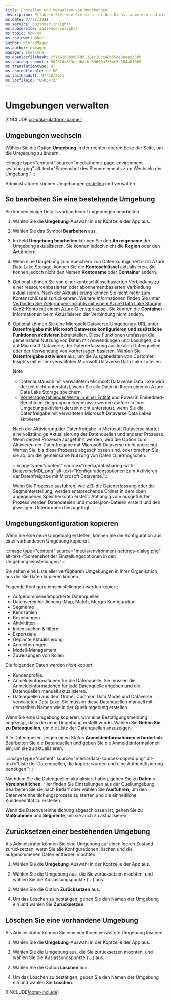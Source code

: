 ```yaml
---
title: Erstellen und Verwalten von Umgebungen
description: Erfahren Sie, wie Sie sich für den Dienst anmelden und wie Sie Umgebungen verwalten können.
ms.date: 07/22/2021
ms.service: customer-insights
ms.subservice: audience-insights
ms.topic: how-to
ms.reviewer: mhart
author: NimrodMagen
ms.author: nimagen
manager: shellyha
ms.openlocfilehash: 2f115269b9d07dd118ec18cc48b55de8aea9b5bb
ms.sourcegitcommit: 98267da3f3eddbdfbc89600a7f54e5e664a8f069
ms.translationtype: HT
ms.contentlocale: de-DE
ms.lasthandoff: 07/28/2021
ms.locfileid: "6683472"
---
```

# <a name="manage-environments"></a>Umgebungen verwalten

[!INCLUDE [cc-data-platform-banner](../includes/cc-data-platform-banner.md)]

## <a name="switch-environments"></a>Umgebungen wechseln

Wählen Sie die Option **Umgebung** in der rechten oberen Ecke der Seite, um die Umgebung zu ändern.

:::image type="content" source="media/home-page-environment-switcher.png" alt-text="Screenshot des Steuerelements zum Wechseln der Umgebung.":::

Administratoren können Umgebungen [erstellen](get-started-paid.md) und verwalten.

## <a name="edit-an-existing-environment"></a>So bearbeiten Sie eine bestehende Umgebung

Sie können einige Details vorhandener Umgebungen bearbeiten.

1.  Wählen Sie die **Umgebung**-Auswahl in der Kopfzeile der App aus.

2.  Wählen Sie das Symbol **Bearbeiten** aus.

3. Im Feld **Umgebung bearbeiten** können Sie den **Anzeigename** der Umgebung aktualisieren, Sie können jedoch nicht die **Region** oder den **Art** ändern.

4. Wenn eine Umgebung zum Speichern von Daten konfiguriert ist in Azure Data Lake Storage, können Sie die **Kontoschlüssel** aktualisieren. Sie können jedoch nicht den Namen **Kontoname** oder **Container** ändern.

5. Optional können Sie von einer kontoschlüsselbasierten Verbindung zu einer ressourcenbasierten oder abonnementbasierten Verbindung aktualisieren. Nach der Aktualisierung können Sie nicht mehr zum Kontenschlüssel zurückkehren. Weitere Informationen finden Sie unter [Verbinden Sie Zielgruppen-Insights mit einem Azure Data Lake Storage Gen2-Konto mit einem Azure-Dienstprinzipal](connect-service-principal.md). Sie können die **Container**-Informationen beim Aktualisieren der Verbindung nicht ändern.

6. Optional können Sie eine Microsoft Dataverse-Umgebungs-URL unter **Datenfreigabe mit Microsoft Dataverse konfigurieren und zusätzliche Funktionen aktivieren** bereitstellen. Diese Funktionen umfassen die gemeinsame Nutzung von Daten mit Anwendungen und Lösungen, die auf Microsoft Dataverse, der Datenerfassung aus lokalen Datenquellen oder der Verwendung von [Vorhersagen](predictions.md) basieren. Wählen Sie **Datenfreigabe aktivieren** aus, um die Ausgabedaten von Customer Insights mit einem verwalteten Microsoft Dataverse Data Lake zu teilen.

   > [!NOTE]
   > - Datenaustausch mit verwaltetem Microsoft Dataverse Data Lake wird derzeit nicht unterstützt, wenn Sie alle Daten in Ihrem eigenen Azure Data Lake Storage speichern.
   > - [Vorhersage fehlender Werte in einer Entität](predictions.md) und PowerBI Embedded-Berichte in Zielgruppenerkenntnisse werden (sofern in Ihrer Umgebung aktiviert) derzeit nicht unterstützt, wenn Sie die Datenfreigabe mit verwalteten Microsoft Dataverse Data Lakes aktivieren.

   Nach der Aktivierung der Datenfreigabe in Microsoft Dataverse startet eine vollständige Aktualisierung der Datenquellen und anderer Prozesse. Wenn derzeit Prozesse ausgeführt werden, wird die Option zum Aktivieren der Datenfreigabe mit Microsoft Dataverse nicht angezeigt. Warten Sie, bis diese Prozesse abgeschlossen sind, oder brechen Sie sie ab, um die gemeinsame Nutzung von Daten zu ermöglichen. 
   
   :::image type="content" source="media/datasharing-with-DataverseMDL.png" alt-text="Konfigurationsoptionen zum Aktivieren der Datenfreigabe mit Microsoft Dataverse.":::
   
   Wenn Sie Prozesse ausführen, wie z.B. die Datenerfassung oder die Segmenterstellung, werden entsprechende Ordner in dem oben angegebenen Speicherkonto erstellt. Abhängig vom ausgeführten Prozess werden Datendateien und model.json-Dateien erstellt und den jeweiligen Unterordnern hinzugefügt.

## <a name="copy-the-environment-configuration"></a>Umgebungskonfiguration kopieren

Wenn Sie eine neue Umgebung erstellen, können Sie die Konfiguration aus einer vorhandenen Umgebung kopieren. 

:::image type="content" source="media/environment-settings-dialog.png" alt-text="Screenshot der Einstellungsoptionen in den Umgebungseinstellungen.":::

Sie sehen eine Liste aller verfügbaren Umgebungen in Ihrer Organisation, aus der Sie Daten kopieren können.

Folgende Konfigurationseinstellungen werden kopiert:

- Aufgenommene/importierte Datenquellen
- Datenvereinheitlichung (Map, Match, Merge) Konfiguration
- Segmente
- Kennzahlen
- Beziehungen
- Aktivitäten
- Index suchen & filtern
- Exportziele
- Geplante Aktualisierung
- Anreicherungen
- Modell-Management
- Zuweisungen von Rollen

Die folgenden Daten werden *nicht* kopiert:

- Kundenprofile.
- Anmeldeinformationen für die Datenquelle. Sie müssen die Anmeldeinformationen für jede Datenquelle angeben und die Datenquellen manuell aktualisieren.
- Datenquellen aus dem Ordner Common Data Model und Dataverse verwalteten Data Lake. Sie müssen diese Datenquellen manuell mit demselben Namen wie in der Quellumgebung erstellen.

Wenn Sie eine Umgebung kopieren, wird eine Bestätigungsmeldung angezeigt, dass die neue Umgebung erstellt wurde. Wählen Sie **Gehen Sie zu Datenquellen**, um die Liste der Datenquellen anzuzeigen.

Alle Datenquellen zeigen einen Status **Anmeldeinformationen erforderlich**. Bearbeiten Sie die Datenquellen und geben Sie die Anmeldeinformationen ein, um sie zu aktualisieren.

:::image type="content" source="media/data-sources-copied.png" alt-text="Liste der Datenquellen, die kopiert wurden und eine Authentifizierung benötigen.":::

Nachdem Sie die Datenquellen aktualisiert haben, gehen Sie zu **Daten** > **Vereinheitlichen**. Hier finden Sie Einstellungen aus der Quellumgebung. Bearbeiten Sie sie nach Bedarf oder wählen Sie **Ausführen**, um den Datenvereinheitlichungsprozess zu starten und die einheitliche Kundenentität zu erstellen.

Wenn die Datenvereinheitlichung abgeschlossen ist, gehen Sie zu **Maßnahmen** und **Segmente**, um sie auch zu aktualisieren.

## <a name="reset-an-existing-environment"></a>Zurücksetzen einer bestehenden Umgebung

Als Administrator können Sie eine Umgebung auf einen leeren Zustand zurücksetzen, wenn Sie alle Konfigurationen löschen und die aufgenommenen Daten entfernen möchten.

1.  Wählen Sie die **Umgebung**-Auswahl in der Kopfzeile der App aus. 

2.  Wählen Sie die Umgebung aus, die Sie zurücksetzen möchten, und wählen Sie die Auslassungspunkte (**...**) aus. 

3. Wählen Sie die Option **Zurücksetzen** aus. 

4.  Um das Löschen zu bestätigen, geben Sie den Namen der Umgebung ein und wählen Sie **Zurücksetzen**.

## <a name="delete-an-existing-environment"></a>Löschen Sie eine vorhandene Umgebung

Als Administrator können Sie eine von Ihnen verwaltete Umgebung löschen.

1.  Wählen Sie die **Umgebung**-Auswahl in der Kopfzeile der App aus.

2.  Wählen Sie die Umgebung aus, die Sie zurücksetzen möchten, und wählen Sie die Auslassungspunkte (**...**) aus. 

3. Wählen Sie die Option **Löschen** aus. 

4.  Um das Löschen zu bestätigen, geben Sie den Namen der Umgebung ein und wählen Sie **Löschen**.


[!INCLUDE[footer-include](../includes/footer-banner.md)]
